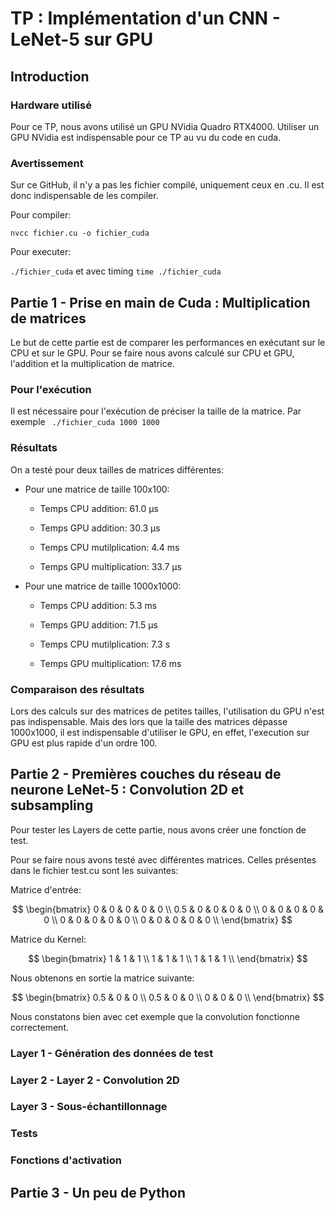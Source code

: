 # TP : Implémentation d'un CNN - LeNet-5 sur GPU

## Introduction

### Hardware utilisé

Pour ce TP, nous avons utilisé un GPU NVidia Quadro RTX4000. Utiliser un GPU NVidia est indispensable pour ce TP au vu du code en cuda.

### Avertissement

Sur ce GitHub, il n'y a pas les fichier compilé, uniquement ceux en .cu. Il est donc indispensable de les compiler.

Pour compiler:

` nvcc fichier.cu -o fichier_cuda `

Pour executer:

` ./fichier_cuda ` et avec timing ` time ./fichier_cuda `

## Partie 1 - Prise en main de Cuda : Multiplication de matrices

Le but de cette partie est de comparer les performances en exécutant sur le CPU et sur le GPU.
Pour se faire nous avons calculé sur CPU et GPU, l'addition et la multiplication de matrice.

### Pour l'exécution

Il est nécessaire pour l'exécution de préciser la taille de la matrice.
Par exemple ` ./fichier_cuda 1000 1000`

### Résultats

On a testé pour deux tailles de matrices différentes:

- Pour une matrice de taille 100x100:

  - Temps CPU addition: 61.0 µs
  - Temps GPU addition: 30.3 µs

  - Temps CPU mutilplication: 4.4 ms
  - Temps GPU multiplication: 33.7 µs

- Pour une matrice de taille 1000x1000:

  - Temps CPU addition: 5.3 ms
  - Temps GPU addition: 71.5 µs

  - Temps CPU mutilplication: 7.3 s
  - Temps GPU multiplication: 17.6 ms

### Comparaison des résultats

Lors des calculs sur des matrices de petites tailles, l'utilisation du GPU n'est pas indispensable. Mais des lors que la taille des matrices dépasse 1000x1000, il est indispensable d'utiliser le GPU, en effet, l'execution sur GPU est plus rapide d'un ordre 100.

## Partie 2 - Premières couches du réseau de neurone LeNet-5 : Convolution 2D et subsampling

Pour tester les Layers de cette partie, nous avons créer une fonction de test.

Pour se faire nous avons testé avec différentes matrices. Celles présentes dans le fichier test.cu sont les suivantes:

Matrice d'entrée:

$$
 \begin{bmatrix}
  0 & 0 & 0 & 0 & 0 \\
  0.5 & 0 & 0 & 0 & 0 \\
  0 & 0 & 0 & 0 & 0 \\
  0 & 0 & 0 & 0 & 0 \\
  0 & 0 & 0 & 0 & 0 \\
\end{bmatrix}
$$

Matrice du Kernel:

$$ 
\begin{bmatrix}
  1 & 1 & 1 \\
  1 & 1 & 1 \\
  1 & 1 & 1 \\
\end{bmatrix} 
$$

Nous obtenons en sortie la matrice suivante:

$$ 
\begin{bmatrix}
  0.5 & 0 & 0 \\
  0.5 & 0 & 0 \\
  0 & 0 & 0 \\
\end{bmatrix} 
$$

Nous constatons bien avec cet exemple que la convolution fonctionne correctement.

### Layer 1 - Génération des données de test

### Layer 2 - Layer 2 - Convolution 2D

### Layer 3 - Sous-échantillonnage

### Tests

### Fonctions d'activation

## Partie 3 - Un peu de Python
